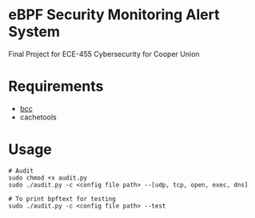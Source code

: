 # eBPF Security Monitoring Alert System
Final Project for ECE-455 Cybersecurity for Cooper Union

# Requirements
* [bcc](https://github.com/iovisor/bcc)
* cachetools

# Usage
```
# Audit
sudo chmod +x audit.py
sudo ./audit.py -c <config file path> --[udp, tcp, open, exec, dns]

# To print bpftext for testing
sudo ./audit.py -c <config file path> --test
```